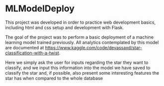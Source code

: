 # MLModelDeploy
This project was developed in order to practice web development basics, including html and css setup and development with Flask.


The goal of the project was to perform a basic deployment of a machine learning model trained previously. All analytics contemplated by this model are documented at https://www.kaggle.com/code/devassaxd/star-classification-with-a-twist.


Here we simply ask the user for inputs regarding the star they want to classify, and we input this information into the model we have saved to classify the star and, if possible, also present some interesting features the star has when compared to the whole database
